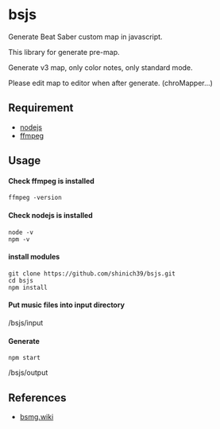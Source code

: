 # bsjs

Generate Beat Saber custom map in javascript.

This library for generate pre-map.

Generate v3 map, only color notes, only standard mode.

Please edit map to editor when after generate. (chroMapper...)

## Requirement

- [nodejs](https://nodejs.org/en/download/package-manager/current)
- [ffmpeg](https://ffmpeg.org/download.html)

## Usage

#### Check ffmpeg is installed

```console
ffmpeg -version
```

#### Check nodejs is installed

```console
node -v
npm -v
```

#### install modules

```console
git clone https://github.com/shinich39/bsjs.git
cd bsjs
npm install
```

#### Put music files into input directory

/bsjs/input

#### Generate

```console
npm start
```

/bsjs/output

## References

- [bsmg.wiki](https://bsmg.wiki/)
